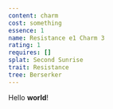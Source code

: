 ```yaml
---
content: charm
cost: something
essence: 1
name: Resistance e1 Charm 3
rating: 1
requires: []
splat: Second Sunrise
trait: Resistance
tree: Berserker
---
```


Hello **world**!
